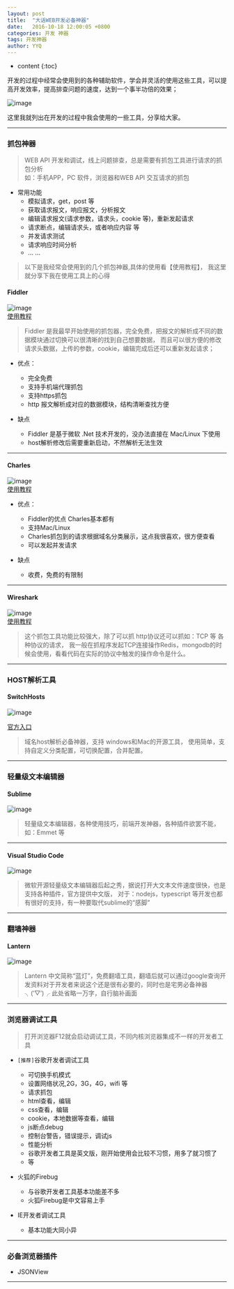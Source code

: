 ```yaml
---
layout: post
title:  "大话WEB开发必备神器"
date:   2016-10-18 12:00:05 +0800
categories: 开发 神器
tags: 开发神器  
author: YYQ
---
```


* content
{:toc} 


开发的过程中经常会使用到的各种辅助软件，学会并灵活的使用这些工具，可以提高开发效率，提高排查问题的速度，达到一个事半功倍的效果；





![image](http://demo.thankbabe.com/blog/images/sq.jpg)

这里我就列出在开发的过程中我会使用的一些工具，分享给大家。




---

### 抓包神器

> WEB API 开发和调试，线上问题排查，总是需要有抓包工具进行请求的抓包分析     
> 如：手机APP，PC 软件，浏览器和WEB API 交互请求的抓包 
 

* 常用功能
    * 模拟请求，get，post 等
    * 获取请求报文，响应报文，分析报文
    * 编辑请求报文(请求参数，请求头，cookie 等)，重新发起请求
    * 请求断点，编辑请求头，或者响应内容 等
    * 并发请求测试
    * 请求响应时间分析
    * ... ...

> 以下是我经常会使用到的几个抓包神器,具体的使用看【使用教程】， 我这里就分享下我在使用工具上的心得

#### Fiddler

![image](http://demo.thankbabe.com/blog/images/fiddler.png)   
[使用教程](http://www.cnblogs.com/TankXiao/archive/2012/02/06/2337728.html)

> Fiddler 是我最早开始使用的抓包器，完全免费，把报文的解析成不同的数据模块通过切换可以很清晰的找到自己想要数据，
而且可以很方便的修改请求头数据，上传的参数，cookie，编辑完成后还可以重新发起请求；

* 优点：
    * 完全免费
    * 支持手机端代理抓包
    * 支持https抓包
    * http 报文解析成对应的数据模块，结构清晰查找方便
    
* 缺点
    * Fiddler 是基于微软 .Net 技术开发的，没办法直接在 Mac/Linux 下使用 
    * host解析修改后需要重新启动，不然解析无法生效
    
---  

#### Charles 

![image](http://demo.thankbabe.com/blog/images/Charles.png)   
[使用教程](http://blog.csdn.net/lmmilove/article/details/50244537)


* 优点：
    * Fiddler的优点 Charles基本都有
    * 支持Mac/Linux
    * Charles抓包到的请求根据域名分类展示，这点我很喜欢，很方便查看
    * 可以发起并发请求

* 缺点
    * 收费，免费的有限制

---

#### Wireshark

![image](http://demo.thankbabe.com/blog/images/Wireshark.png)   
[使用教程](http://www.cnblogs.com/TankXiao/archive/2012/10/10/2711777.html)

> 这个抓包工具功能比较强大，除了可以抓 http协议还可以抓如：TCP 等 各种协议的请求，
我一般在抓程序发起TCP连接操作Redis，mongodb的时候会使用，看看代码在实际的协议中触发的操作命令是什么。

---

### HOST解析工具

#### SwitchHosts
![image](http://demo.thankbabe.com/blog/images/shost.png) 

[官方入口](https://oldj.github.io/SwitchHosts/)

> 域名host解析必备神器，支持 windows和Mac的开源工具，
使用简单，支持自定义分类配置，可切换配置，合并配置。  

---

### 轻量级文本编辑器

#### Sublime

![image](http://demo.thankbabe.com/blog/images/sublime.png)

> 轻量级文本编辑器，各种使用技巧，前端开发神器，各种插件欲罢不能，如：Emmet 等

---

#### Visual Studio Code

![image](http://demo.thankbabe.com/blog/images/vscode.png)

> 微软开源轻量级文本编辑器后起之秀，据说打开大文本文件速度很快，也是支持各种插件，官方提供中文版，
对于：nodejs，typescript 等开发也都有很好的支持，有一种要取代sublime的“感脚”

---

### 翻墙神器

#### Lantern
![image](http://demo.thankbabe.com/blog/images/lantern.png)

> Lantern 中文简称“蓝灯”，免费翻墙工具，翻墙后就可以通过google查询开发资料对于开发者来说这个还是很有必要的，同时也是宅男必备神器╮(‵▽′)╭
此处省略一万字，自行脑补画面  

---

### 浏览器调试工具

>打开浏览器F12就会启动调试工具，不同内核浏览器集成不一样的开发者工具

* `[推荐]`谷歌开发者调试工具
    * 可切换手机模式
    * 设置网络状况,2G，3G，4G，wifi 等
    * 请求抓包
    * html查看，编辑
    * css查看，编辑
    * cookie，本地数据等查看，编辑
    * js断点debug
    * 控制台警告，错误提示，调试js
    * 性能分析
    * 谷歌开发者工具是英文版，刚开始使用会比较不习惯，用多了就习惯了
    * 等
    
    
* 火狐的Firebug
    * 与谷歌开发者工具基本功能差不多
    * 火狐Firebug是中文容易上手

* IE开发者调试工具
    * 基本功能大同小异

---

### 必备浏览器插件

* JSONView

---